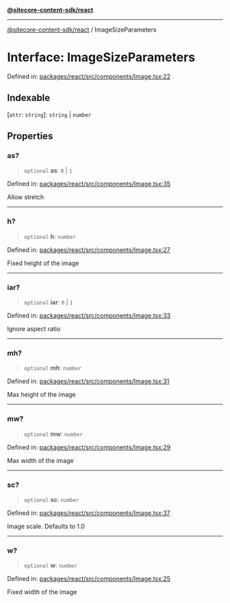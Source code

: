 [**@sitecore-content-sdk/react**](../README.md)

***

[@sitecore-content-sdk/react](../README.md) / ImageSizeParameters

# Interface: ImageSizeParameters

Defined in: [packages/react/src/components/Image.tsx:22](https://github.com/Sitecore/xmc-jss-dev/blob/4e954baaff703857abef880e6218bead13dfe25d/packages/react/src/components/Image.tsx#L22)

## Indexable

\[`attr`: `string`\]: `string` \| `number`

## Properties

### as?

> `optional` **as**: `0` \| `1`

Defined in: [packages/react/src/components/Image.tsx:35](https://github.com/Sitecore/xmc-jss-dev/blob/4e954baaff703857abef880e6218bead13dfe25d/packages/react/src/components/Image.tsx#L35)

Allow stretch

***

### h?

> `optional` **h**: `number`

Defined in: [packages/react/src/components/Image.tsx:27](https://github.com/Sitecore/xmc-jss-dev/blob/4e954baaff703857abef880e6218bead13dfe25d/packages/react/src/components/Image.tsx#L27)

Fixed height of the image

***

### iar?

> `optional` **iar**: `0` \| `1`

Defined in: [packages/react/src/components/Image.tsx:33](https://github.com/Sitecore/xmc-jss-dev/blob/4e954baaff703857abef880e6218bead13dfe25d/packages/react/src/components/Image.tsx#L33)

Ignore aspect ratio

***

### mh?

> `optional` **mh**: `number`

Defined in: [packages/react/src/components/Image.tsx:31](https://github.com/Sitecore/xmc-jss-dev/blob/4e954baaff703857abef880e6218bead13dfe25d/packages/react/src/components/Image.tsx#L31)

Max height of the image

***

### mw?

> `optional` **mw**: `number`

Defined in: [packages/react/src/components/Image.tsx:29](https://github.com/Sitecore/xmc-jss-dev/blob/4e954baaff703857abef880e6218bead13dfe25d/packages/react/src/components/Image.tsx#L29)

Max width of the image

***

### sc?

> `optional` **sc**: `number`

Defined in: [packages/react/src/components/Image.tsx:37](https://github.com/Sitecore/xmc-jss-dev/blob/4e954baaff703857abef880e6218bead13dfe25d/packages/react/src/components/Image.tsx#L37)

Image scale. Defaults to 1.0

***

### w?

> `optional` **w**: `number`

Defined in: [packages/react/src/components/Image.tsx:25](https://github.com/Sitecore/xmc-jss-dev/blob/4e954baaff703857abef880e6218bead13dfe25d/packages/react/src/components/Image.tsx#L25)

Fixed width of the image
